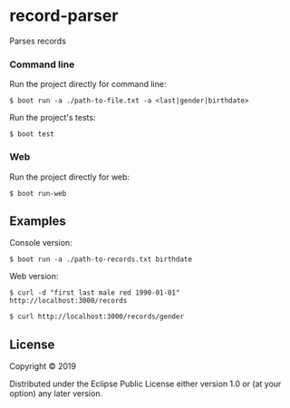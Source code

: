 # record-parser

Parses records

### Command line

Run the project directly for command line:

    $ boot run -a ./path-to-file.txt -a <last|gender|birthdate>

Run the project's tests:

    $ boot test

### Web

Run the project directly for web:

    $ boot run-web

## Examples

Console version:

    $ boot run -a ./path-to-records.txt birthdate

Web version:

    $ curl -d "first last male red 1990-01-01" http://localhost:3000/records

    $ curl http://localhost:3000/records/gender

## License

Copyright © 2019

Distributed under the Eclipse Public License either version 1.0 or (at
your option) any later version.
